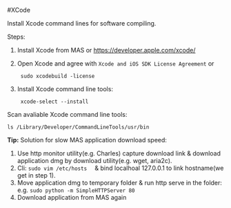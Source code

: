 #XCode

Install Xcode command lines for software compiling.

Steps:

1. Install Xcode from MAS or <https://developer.apple.com/xcode/>
2. Open Xcode and agree with `Xcode and iOS SDK License Agreement` or
	
		sudo xcodebuild -license
	
3. Install Xcode command line tools:

		xcode-select --install

Scan avaliable Xcode command line tools:

	ls /Library/Developer/CommandLineTools/usr/bin

**Tip:** Solution for slow MAS application download speed:

1. Use http monitor utility(e.g. Charles) capture download link & download application dmg by download utility(e.g. wget, aria2c).
2. Cli: `sudo vim /etc/hosts  ` & bind localhoal 127.0.0.1 to link hostname(we get in step 1).
3. Move application dmg to temporary folder & run http serve in the folder: e.g. `sudo python -m SimpleHTTPServer 80`
4. Download application from MAS again
